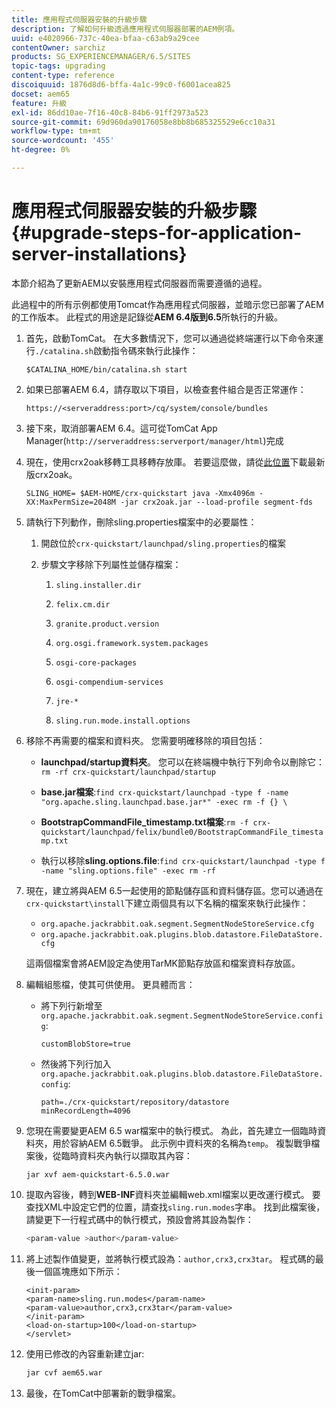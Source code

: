 ```yaml
---
title: 應用程式伺服器安裝的升級步驟
description: 了解如何升級透過應用程式伺服器部署的AEM例項。
uuid: e4020966-737c-40ea-bfaa-c63ab9a29cee
contentOwner: sarchiz
products: SG_EXPERIENCEMANAGER/6.5/SITES
topic-tags: upgrading
content-type: reference
discoiquuid: 1876d8d6-bffa-4a1c-99c0-f6001acea825
docset: aem65
feature: 升級
exl-id: 86dd10ae-7f16-40c8-84b6-91ff2973a523
source-git-commit: 69d960da90176058e8bb8b685325529e6cc10a31
workflow-type: tm+mt
source-wordcount: '455'
ht-degree: 0%

---
```


# 應用程式伺服器安裝的升級步驟{#upgrade-steps-for-application-server-installations}

本節介紹為了更新AEM以安裝應用程式伺服器而需要遵循的過程。

此過程中的所有示例都使用Tomcat作為應用程式伺服器，並暗示您已部署了AEM的工作版本。 此程式的用途是記錄從&#x200B;**AEM 6.4版到6.5**&#x200B;所執行的升級。

1. 首先，啟動TomCat。 在大多數情況下，您可以通過從終端運行以下命令來運行`./catalina.sh`啟動指令碼來執行此操作：

   ```shell
   $CATALINA_HOME/bin/catalina.sh start
   ```

1. 如果已部署AEM 6.4，請存取以下項目，以檢查套件組合是否正常運作：

   ```shell
   https://<serveraddress:port>/cq/system/console/bundles
   ```

1. 接下來，取消部署AEM 6.4。這可從TomCat App Manager(`http://serveraddress:serverport/manager/html`)完成

1. 現在，使用crx2oak移轉工具移轉存放庫。 若要這麼做，請從[此位置](https://repo.adobe.com/nexus/content/groups/public/com/adobe/granite/crx2oak)下載最新版crx2oak。

   ```shell
   SLING_HOME= $AEM-HOME/crx-quickstart java -Xmx4096m -XX:MaxPermSize=2048M -jar crx2oak.jar --load-profile segment-fds
   ```

1. 請執行下列動作，刪除sling.properties檔案中的必要屬性：

   1. 開啟位於`crx-quickstart/launchpad/sling.properties`的檔案
   1. 步驟文字移除下列屬性並儲存檔案：

      1. `sling.installer.dir`

      1. `felix.cm.dir`

      1. `granite.product.version`

      1. `org.osgi.framework.system.packages`

      1. `osgi-core-packages`

      1. `osgi-compendium-services`

      1. `jre-*`

      1. `sling.run.mode.install.options`

1. 移除不再需要的檔案和資料夾。 您需要明確移除的項目包括：

   * **launchpad/startup資料夾**。 您可以在終端機中執行下列命令以刪除它：`rm -rf crx-quickstart/launchpad/startup`

   * **base.jar檔案**:`find crx-quickstart/launchpad -type f -name "org.apache.sling.launchpad.base.jar*" -exec rm -f {} \`

   * **BootstrapCommandFile_timestamp.txt檔案**:`rm -f crx-quickstart/launchpad/felix/bundle0/BootstrapCommandFile_timestamp.txt`

   * 執行以移除&#x200B;**sling.options.file**:`find crx-quickstart/launchpad -type f -name "sling.options.file" -exec rm -rf`

1. 現在，建立將與AEM 6.5一起使用的節點儲存區和資料儲存區。您可以通過在`crx-quickstart\install`下建立兩個具有以下名稱的檔案來執行此操作：

   * `org.apache.jackrabbit.oak.segment.SegmentNodeStoreService.cfg`
   * `org.apache.jackrabbit.oak.plugins.blob.datastore.FileDataStore.cfg`

   這兩個檔案會將AEM設定為使用TarMK節點存放區和檔案資料存放區。

1. 編輯組態檔，使其可供使用。 更具體而言：

   * 將下列行新增至`org.apache.jackrabbit.oak.segment.SegmentNodeStoreService.config`:

      `customBlobStore=true`

   * 然後將下列行加入`org.apache.jackrabbit.oak.plugins.blob.datastore.FileDataStore.config`:

      ```
      path=./crx-quickstart/repository/datastore
      minRecordLength=4096
      ```

1. 您現在需要變更AEM 6.5 war檔案中的執行模式。 為此，首先建立一個臨時資料夾，用於容納AEM 6.5戰爭。 此示例中資料夾的名稱為`temp`。 複製戰爭檔案後，從臨時資料夾內執行以擷取其內容：

   ```
   jar xvf aem-quickstart-6.5.0.war
   ```

1. 提取內容後，轉到&#x200B;**WEB-INF**&#x200B;資料夾並編輯web.xml檔案以更改運行模式。 要查找XML中設定它們的位置，請查找`sling.run.modes`字串。 找到此檔案後，請變更下一行程式碼中的執行模式，預設會將其設為製作：

   ```bash
   <param-value >author</param-value>
   ```

1. 將上述製作值變更，並將執行模式設為：`author,crx3,crx3tar`。 程式碼的最後一個區塊應如下所示：

   ```
   <init-param>
   <param-name>sling.run.modes</param-name>
   <param-value>author,crx3,crx3tar</param-value>
   </init-param>
   <load-on-startup>100</load-on-startup>
   </servlet>
   ```

1. 使用已修改的內容重新建立jar:

   ```bash
   jar cvf aem65.war
   ```

1. 最後，在TomCat中部署新的戰爭檔案。
